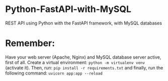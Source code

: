 # Python-FastAPI-with-MySQL
REST API using Python with the FastAPI framework, with MySQL databases

# Remember:
Have your web server (Apache, Nginx) and MySQL database server active, first of all.
Create a virtual environment: `python -m virtualenv venv` (activate it). Then, run: `pip install -r requirements.txt` 
and finally, run the following command: `uvicorn app:app --reload`
